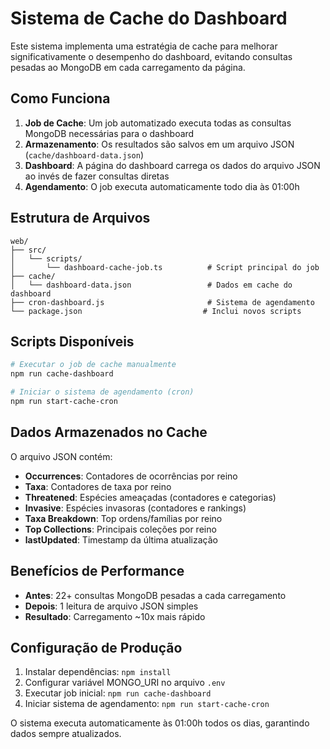 # Sistema de Cache do Dashboard

Este sistema implementa uma estratégia de cache para melhorar significativamente o desempenho do dashboard, evitando consultas pesadas ao MongoDB em cada carregamento da página.

## Como Funciona

1. **Job de Cache**: Um job automatizado executa todas as consultas MongoDB necessárias para o dashboard
2. **Armazenamento**: Os resultados são salvos em um arquivo JSON (`cache/dashboard-data.json`)  
3. **Dashboard**: A página do dashboard carrega os dados do arquivo JSON ao invés de fazer consultas diretas
4. **Agendamento**: O job executa automaticamente todo dia às 01:00h

## Estrutura de Arquivos

```
web/
├── src/
│   └── scripts/
│       └── dashboard-cache-job.ts          # Script principal do job
├── cache/
│   └── dashboard-data.json                 # Dados em cache do dashboard
├── cron-dashboard.js                       # Sistema de agendamento
└── package.json                           # Inclui novos scripts
```

## Scripts Disponíveis

```bash
# Executar o job de cache manualmente
npm run cache-dashboard

# Iniciar o sistema de agendamento (cron)
npm run start-cache-cron
```

## Dados Armazenados no Cache

O arquivo JSON contém:
- **Occurrences**: Contadores de ocorrências por reino
- **Taxa**: Contadores de taxa por reino  
- **Threatened**: Espécies ameaçadas (contadores e categorias)
- **Invasive**: Espécies invasoras (contadores e rankings)
- **Taxa Breakdown**: Top ordens/famílias por reino
- **Top Collections**: Principais coleções por reino
- **lastUpdated**: Timestamp da última atualização

## Benefícios de Performance

- **Antes**: 22+ consultas MongoDB pesadas a cada carregamento
- **Depois**: 1 leitura de arquivo JSON simples
- **Resultado**: Carregamento ~10x mais rápido

## Configuração de Produção

1. Instalar dependências: `npm install`
2. Configurar variável MONGO_URI no arquivo `.env`
3. Executar job inicial: `npm run cache-dashboard`  
4. Iniciar sistema de agendamento: `npm run start-cache-cron`

O sistema executa automaticamente às 01:00h todos os dias, garantindo dados sempre atualizados.